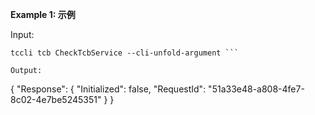 **Example 1: 示例**



Input: 

```
tccli tcb CheckTcbService --cli-unfold-argument ```

Output: 
```
{
    "Response": {
        "Initialized": false,
        "RequestId": "51a33e48-a808-4fe7-8c02-4e7be5245351"
    }
}
```

